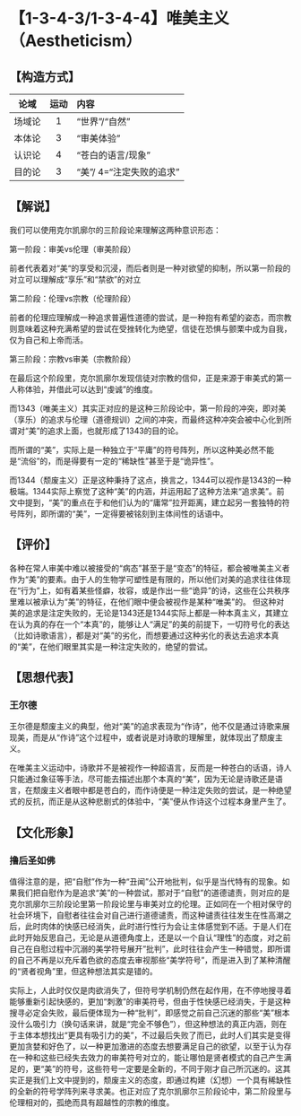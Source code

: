 # 【1-3-4-3/1-3-4-4】唯美主义（Aestheticism）
## 【构造方式】
| 论域 | 运动           | 内容 |
|:----:|:----------------:|:-----|
| 场域论   |1 | “世界”/“自然”   |
| 本体论   |3 | “审美体验”   |
| 认识论   | 4|   “苍白的语言/现象”  |
| 目的论   |3 | “美”/ 4=“注定失败的追求”   |

## 【解说】
我们可以使用克尔凯廓尔的三阶段论来理解这两种意识形态：

第一阶段：审美vs伦理（审美阶段）

前者代表着对“美“的享受和沉浸，而后者则是一种对欲望的抑制，所以第一阶段的对立可以理解成“享乐”和“禁欲”的对立

第二阶段：伦理vs宗教（伦理阶段）

前者的伦理应理解成一种追求普遍性道德的尝试，是一种抱有希望的姿态，而宗教则意味着这种充满希望的尝试在受挫转化为绝望，信徒在恐惧与颤栗中成为自我，仅为自己和上帝而活。

第三阶段：宗教vs审美（宗教阶段）

在最后这个阶段里，克尔凯廓尔发现信徒对宗教的信仰，正是来源于审美式的第一人称体验，并借此可以达到“虔诚”的维度。

而1343（唯美主义）其实正对应的是这种三阶段论中，第一阶段的冲突，即对美（享乐）的追求与伦理（道德规训）之间的冲突，而最终这种冲突会被中心化到所谓对“美”的追求上面，也就形成了1343的目的论。

而所谓的“美”，实际上是一种独立于“平庸”的符号阵列，所以这种美必然不能是“流俗”的，而是得要有一定的“稀缺性”甚至于是“诡异性”。

而1344（颓废主义）正是这种秉持了这点，换言之，1344可以视作是1343的一种极端。1344实际上察觉了这种“美”的内涵，并运用起了这种方法来“追求美”。前文中提到，“美”的重点在于和他们认为的“庸常”拉开距离，建立起另一套独特的符号阵列，即所谓的“美”，一定得要被铭刻到主体间性的话语中。

## 【评价】
各种在常人审美中难以被接受的“病态”甚至于是“变态”的特征，都会被唯美主义者作为“美”的要素。由于人的生物学可塑性是有限的，所以他们对美的追求往往体现在“行为”上，如有着某些怪癖，妆容，或是作出一些“诡异”的诗，这些在公共秩序里难以被承认为“美”的特征，在他们眼中便会被视作是某种“唯美”的。
但这种对美的追求是注定失败的，无论是1343还是1344实际上都是一种本真主义，其建立在认为真的存在一个“本真”的，能够让人“满足”的美的前提下，一切符号化的表达（比如诗歌语言），都是对“美”的劣化，而想要通过这种劣化的表达去追求本真的“美”，在他们眼里其实是一种注定失败的，绝望的尝试。
## 【思想代表】
### 王尔德
王尔德是颓废主义的典型，他对“美”的追求表现为“作诗”，他不仅是通过诗歌来展现美，而是从“作诗”这个过程中，或者说是对诗歌的理解里，就体现出了颓废主义。

在唯美主义运动中，诗歌并不是被视作一种超语言，反而是一种苍白的话语，诗人只能通过象征等手法，尽可能去描述出那个本真的“美”，因为无论是诗歌还是语言，在颓废主义者眼中都是苍白的，而作诗便是一种注定失败的尝试，是一种绝望式的反抗，而正是从这种悲剧式的体验中，“美”便从作诗这个过程本身里产生了。
## 【文化形象】
### 撸后圣如佛
值得注意的是，把“自慰”作为一种“丑闻”公开地批判，似乎是当代特有的现象。如果我们把自慰作为是追求“美”的一种尝试，那对于“自慰”的道德谴责，则对应的是克尔凯廓尔三阶段论里第一阶段论里与审美对立的伦理。正如同在一个相对保守的社会环境下，自慰者往往会对自己进行道德谴责，而这种谴责往往发生在性高潮之后，此时肉体的快感已经消失，此时进行性行为会让主体感觉到不适。于是人们在此时开始反思自己，无论是从道德角度上，还是以一个自认“理性”的态度，对之前自己在自慰过程中沉溺的美学符号展开”批判”，此时往往会产生一种错觉，即所谓的自己不再是以充斥着色欲的态度去审视那些“美学符号”，而是进入到了某种清醒的“贤者视角”里，但这种想法其实是错的。

实际上，人此时仅仅是肉欲消失了，但符号学机制仍然在起作用，在不停地搜寻着能够重新引起快感的，更加“刺激”的审美符号，但由于性快感已经消失，于是这种搜寻必定会失败，最后便体现为一种“批判”，即感觉之前自己沉迷的那些“美”根本没什么吸引力（换句话来讲，就是“完全不够色”），但这种想法的真正内涵，则在于主体本想找出“更具有吸引力的美”，不过最后失败了而已，此时人们其实是变得更加贪婪和好色了，以一种更加激进的态度去想要满足自己的欲望，以至于认为存在一种和这些已经失去效力的审美符号对立的，能让哪怕是贤者模式的自己产生满足的，更“美”的符号，这些符号一定要是全新的，不同于刚才自己所沉迷的。这其实正是我们上文中提到的，颓废主义的态度，即通过构建（幻想）一个具有稀缺性的全新的符号学阵列来寻求美。也正对应了克尔凯廓尔三阶段论中，第二阶段里与伦理相对的，孤绝而具有超越性的宗教的维度。
